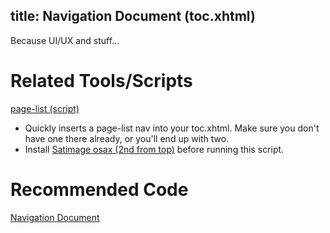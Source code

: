title: Navigation Document (toc.xhtml)
---

Because UI/UX and stuff...

# Related Tools/Scripts

[page-list (script)](https://cms.lifeway.com/share/page/site/bh-academic/document-details?nodeRef=workspace://SpacesStore/f94597f9-e4ab-4286-a3db-52eaad6592f1)

* Quickly inserts a page-list nav into your toc.xhtml. Make sure you don't have one there already, or you'll end up with two.
* Install [Satimage osax (2nd from top)](http://www.satimage.fr/software/en/downloads/downloads_companion_osaxen.html) before running this script.

# Recommended Code

[Navigation Document](../code/navigation.html)